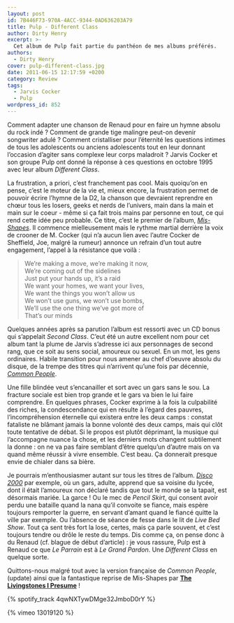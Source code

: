 ```yaml
---
layout: post
id: 7B446F73-970A-4ACC-9344-0AD636203A79
title: Pulp - Different Class
author: Dirty Henry
excerpt: >-
  Cet album de Pulp fait partie du panthéon de mes albums préférés.
authors:
  - Dirty Henry
cover: pulp-different-class.jpg
date: 2011-06-15 12:17:59 +0200
category: Review
tags:
  - Jarvis Cocker
  - Pulp
wordpress_id: 852
---
```


Comment adapter une chanson de Renaud pour en faire un hymne absolu du rock
indé ? Comment de grande tige malingre peut-on devenir songwriter adulé ?
Comment cristalliser pour l’éternité les questions intimes de tous les
adolescents ou anciens adolescents tout en leur donnant l’occasion d’agiter sans
complexe leur corps maladroit ? Jarvis Cocker et son groupe Pulp ont donné la
réponse à ces questions en octobre 1995 avec leur album _Different Class_.

La frustration, a priori, c’est franchement pas cool. Mais quoiqu’on en pense,
c’est le moteur de la vie et, mieux encore, la frustration permet de pouvoir
écrire l’hymne de la D2, la chanson que devraient reprendre en chœur tous les
losers, geeks et nerds de l’univers, main dans la main et main sur le coeur -
même si ça fait trois mains par personne en tout, ce qui rend cette idée peu
probable. Ce titre, c’est le premier de l’album, [_Mis-Shapes_][1]. Il commence
mielleusement mais le rythme martial derrière la voix de crooner de M. Cocker
(qui n’a aucun lien avec l’autre Cocker de Sheffield, Joe, malgré la rumeur)
annonce un refrain d’un tout autre engagement, l’appel à la résistance que
voilà :

> We’re making a move, we’re making it now,  
> We’re coming out of the sidelines  
> Just put your hands up, it’s a raid  
> We want your homes, we want your lives,  
> We want the things you won’t allow us  
> We won’t use guns, we won’t use bombs,  
> We’ll use the one thing we’ve got more of  
> That’s our minds

Quelques années après sa parution l’album est ressorti avec un CD bonus qui
s’appelait _Second Class_. C’eut été un autre excellent nom pour cet album tant
la plume de Jarvis s’adresse ici aux personnages de second rang, que ce soit au
sens social, amoureux ou sexuel. En un mot, les gens ordinaires. Habile
transition pour nous amener au chef d’oeuvre absolu du disque, de la trempe des
titres qui n’arrivent qu’une fois par décennie, [_Common People_][2].

Une fille blindée veut s’encanailler et sort avec un gars sans le sou. La
fracture sociale est bien trop grande et le gars va bien le lui faire
comprendre. En quelques phrases, Cocker exprime à la fois la culpabilité des
riches, la condescendance qui en résulte à l’égard des pauvres,
l’incompréhension éternelle qui existera entre les deux camps : constat
fataliste ne blâmant jamais la bonne volonté des deux camps, mais qui clôt toute
tentative de débat. Si le propos est plutôt déprimant, la musique qui
l’accompagne nuance la chose, et les derniers mots changent subtilement la
donne : on ne va pas faire semblant d’être quelqu’un d’autre mais on va quand
même réussir à vivre ensemble. C’est beau. Ça donnerait presque envie de chialer
dans sa bière.

Je pourrais m’enthousiasmer autant sur tous les titres de l’album. [_Disco
2000_][3] par exemple, où un gars, adulte, apprend que sa voisine du lycée, dont
il était l’amoureux non déclaré tandis que tout le monde se la tapait, est
désormais mariée. La garce ! Ou le mec de _Pencil Skirt_, qui consent avoir
perdu une bataille quand la nana qu’il convoite se fiance, mais espère toujours
remporter la guerre, en servant d’amant quand le fiancé quitte la ville par
exemple. Ou l’absence de séance de fesse dans le lit de _Live Bed Show_. Tout ça
sent très fort la lose, certes, mais ça parle souvent, et c’est toujours tendre
ou drôle le reste du temps. Dis comme ça, on pense donc à du Renaud (cf. blague
de début d’article) : je vous rassure, Pulp est à Renaud ce que _Le Parrain_ est
à _Le Grand Pardon_. Une _Different Class_ en quelque sorte.

Quittons-nous malgré tout avec la version française de _Common People_, (update)
ainsi que la fantastique reprise de Mis-Shapes par [**The Livingstones I
Presume**][4] !

{% spotify_track 4qwNXTywDMge32JmboD0rY %}

{% vimeo 13019120 %}

[1]: https://youtu.be/S0DRch3YLh0
[2]: https://youtu.be/yuTMWgOduFM
[3]: https://youtu.be/qJS3xnD7Mus
[4]: https://thelivingstonesipresume.bandcamp.com/

